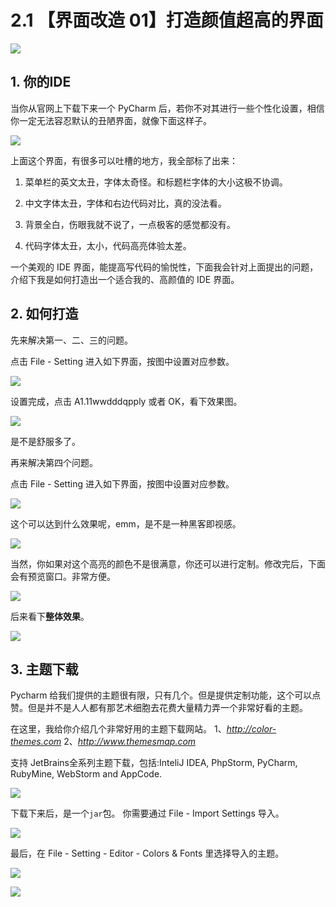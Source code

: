 # 2.1 【界面改造 01】打造颜值超高的界面

![](http://image.iswbm.com/20200804124133.png)

## 1. 你的IDE

当你从官网上下载下来一个 PyCharm 后，若你不对其进行一些个性化设置，相信你一定无法容忍默认的丑陋界面，就像下面这样子。

![](http://image.iswbm.com/20200823105736.png)





上面这个界面，有很多可以吐槽的地方，我全部标了出来：

1. 菜单栏的英文太丑，字体太奇怪。和标题栏字体的大小这极不协调。

2. 中文字体太丑，字体和右边代码对比，真的没法看。

3. 背景全白，伤眼我就不说了，一点极客的感觉都没有。

4. 代码字体太丑，太小，代码高亮体验太差。

一个美观的 IDE 界面，能提高写代码的愉悦性，下面我会针对上面提出的问题，介绍下我是如何打造出一个适合我的、高颜值的 IDE 界面。

## 2. 如何打造

先来解决第一、二、三的问题。

点击 File - Setting 进入如下界面，按图中设置对应参数。

![](http://image.iswbm.com/20200823105809.png)

设置完成，点击 A1.11wwdddqpply 或者 OK，看下效果图。

![](http://image.iswbm.com/20200823105849.png)

是不是舒服多了。

再来解决第四个问题。

点击 File - Setting 进入如下界面，按图中设置对应参数。

![](http://image.iswbm.com/20200823105901.png)

这个可以达到什么效果呢，emm，是不是一种黑客即视感。

![](http://image.iswbm.com/20200823105947.png)

当然，你如果对这个高亮的颜色不是很满意，你还可以进行定制。修改完后，下面会有预览窗口。非常方便。

![](http://image.iswbm.com/20200823105956.png)

后来看下**整体效果**。

![](http://image.iswbm.com/20200823110014.png)

## 3. 主题下载

Pycharm 给我们提供的主题很有限，只有几个。但是提供定制功能，这个可以点赞。但是并不是人人都有那艺术细胞去花费大量精力弄一个非常好看的主题。

在这里，我给你介绍几个非常好用的主题下载网站。
1、*http://color-themes.com*
2、*http://www.themesmap.com*

支持 JetBrains全系列主题下载，包括:InteliJ IDEA, PhpStorm, PyCharm, RubyMine, WebStorm and AppCode.

![](http://image.iswbm.com/20200823110134.png)

下载下来后，是一个`jar`包。
你需要通过 File - Import Settings 导入。

![](http://image.iswbm.com/20200823110516.png)

最后，在 File - Setting - Editor - Colors & Fonts 里选择导入的主题。

![](http://image.iswbm.com/20200823110505.png)



![](http://image.iswbm.com/20200607174235.png)

